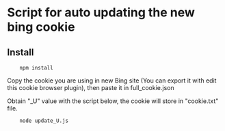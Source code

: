 # Script for auto updating the new bing cookie

## Install

```script
    npm install
```

Copy the cookie you are using in new Bing site (You can export it with edit this cookie browser plugin), then paste it in full_cookie.json
<br>

Obtain "\_U" value with the script below, the cookie will store in "cookie.txt" file.

```script
    node update_U.js
```

